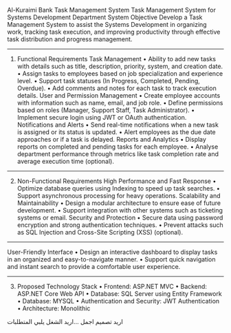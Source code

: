 Al-Kuraimi Bank Task Management System
  Task Management System for Systems Development Department
System Objective
Develop a Task Management System to assist the Systems Development in organizing work, tracking task execution, and improving productivity through effective task distribution and progress management.
________________________________________
1. Functional Requirements
Task Management
•	Ability to add new tasks with details such as title, description, priority, system, and creation date.
•	Assign tasks to employees based on job specialization and experience level.
•	Support task statuses (In Progress, Completed, Pending, Overdue).
•	Add comments and notes for each task to track execution details.
User and Permission Management
•	Create employee accounts with information such as name, email, and job role.
•	Define permissions based on roles (Manager, Support Staff, Task Administrator).
•	Implement secure login using JWT or OAuth authentication.
Notifications and Alerts
•	Send real-time notifications when a new task is assigned or its status is updated.
•	Alert employees as the due date approaches or if a task is delayed.
Reports and Analytics
•	Display reports on completed and pending tasks for each employee.
•	Analyse department performance through metrics like task completion rate and average execution time (optional).
________________________________________
2. Non-Functional Requirements
High Performance and Fast Response
•	Optimize database queries using Indexing to speed up task searches.
•	Support asynchronous processing for heavy operations.
Scalability and Maintainability
•	Design a modular architecture to ensure ease of future development.
•	Support integration with other systems such as ticketing systems or email.
Security and Protection
•	Secure data using password encryption and strong authentication techniques.
•	Prevent attacks such as SQL Injection and Cross-Site Scripting (XSS) (optional).
________________________________________
User-Friendly Interface
•	Design an interactive dashboard to display tasks in an organized and easy-to-navigate manner.
•	Support quick navigation and instant search to provide a comfortable user experience.
________________________________________
3. Proposed Technology Stack
•	Frontend: ASP.NET MVC
•	Backend: ASP.NET Core Web API
•	Database: SQL Server using Entity Framework
•	Database: MYSQL
•	Authentication and Security: JWT Authentication
•	Architecture: Monolithic

اريد تصميم اجمل ...اريد الشغل يلبي المتطلبات 
